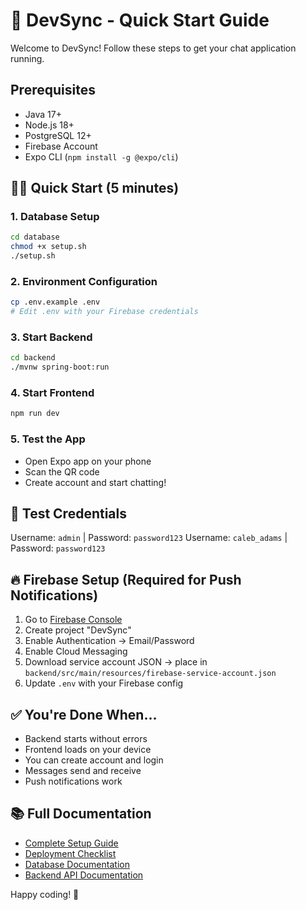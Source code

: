 # 🚀 DevSync - Quick Start Guide

Welcome to DevSync! Follow these steps to get your chat application running.

## Prerequisites

- Java 17+
- Node.js 18+
- PostgreSQL 12+
- Firebase Account
- Expo CLI (`npm install -g @expo/cli`)

## 🏃‍♂️ Quick Start (5 minutes)

### 1. Database Setup
```bash
cd database
chmod +x setup.sh
./setup.sh
```

### 2. Environment Configuration
```bash
cp .env.example .env
# Edit .env with your Firebase credentials
```

### 3. Start Backend
```bash
cd backend
./mvnw spring-boot:run
```

### 4. Start Frontend
```bash
npm run dev
```

### 5. Test the App
- Open Expo app on your phone
- Scan the QR code
- Create account and start chatting!

## 🧪 Test Credentials

Username: `admin` | Password: `password123`
Username: `caleb_adams` | Password: `password123`

## 🔥 Firebase Setup (Required for Push Notifications)

1. Go to [Firebase Console](https://console.firebase.google.com/)
2. Create project "DevSync"
3. Enable Authentication → Email/Password
4. Enable Cloud Messaging
5. Download service account JSON → place in `backend/src/main/resources/firebase-service-account.json`
6. Update `.env` with your Firebase config

## ✅ You're Done When...

- Backend starts without errors
- Frontend loads on your device
- You can create account and login
- Messages send and receive
- Push notifications work

## 📚 Full Documentation

- [Complete Setup Guide](SETUP_GUIDE.md)
- [Deployment Checklist](DEPLOYMENT_CHECKLIST.md)
- [Database Documentation](database/README.md)
- [Backend API Documentation](backend/README.md)

Happy coding! 🎉